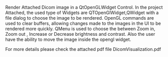 Render Attached Dicom image in a QtOpenGLWidget Control.
In the project Attached, the used type of Widgets are QTOpenGlWidget,QWidget with a file dialog to choose the image to be rendered.
OpenGL commands are used to clear buffers, allowing changes made to the images in the UI to be rendered more quickly.
QMenu is used to choose the between Zoom in, Zoom out , Increase or Decrease brightness and contrast. Also the user have the ability to move the image inside the opengl widget.

For more details please check the attached pdf file DicomVisualization.pdf
